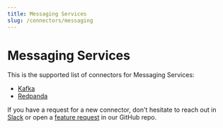 ```yaml
---
title: Messaging Services
slug: /connectors/messaging
---
```


# Messaging Services

This is the supported list of connectors for Messaging Services:

- [Kafka](/connectors/messaging/kafka)
- [Redpanda](/connectors/messaging/redpanda) 

If you have a request for a new connector, don't hesitate to reach out in [Slack](https://slack.open-metadata.org/) or
open a [feature request](https://github.com/open-metadata/OpenMetadata/issues/new/choose) in our GitHub repo.
